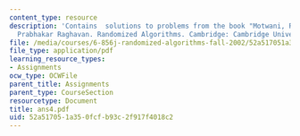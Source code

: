 ```yaml
---
content_type: resource
description: 'Contains  solutions to problems from the book "Motwani, Rajeez, and
  Prabhakar Raghavan. Randomized Algorithms. Cambridge: Cambridge University Press,1995."'
file: /media/courses/6-856j-randomized-algorithms-fall-2002/52a517051a350fcfb93c2f917f4018c2_ans4.pdf
file_type: application/pdf
learning_resource_types:
- Assignments
ocw_type: OCWFile
parent_title: Assignments
parent_type: CourseSection
resourcetype: Document
title: ans4.pdf
uid: 52a51705-1a35-0fcf-b93c-2f917f4018c2
---
```

